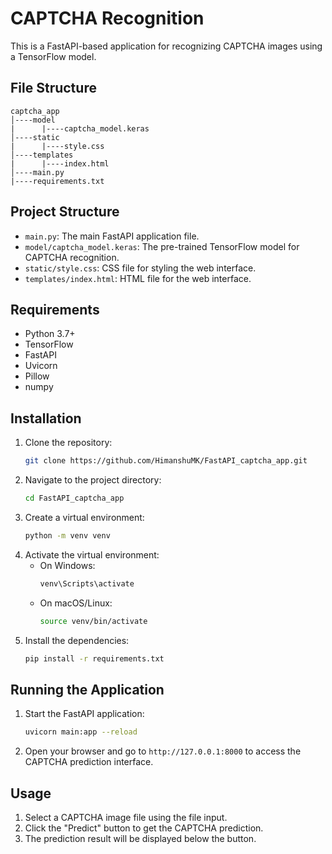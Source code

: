 # CAPTCHA Recognition

This is a FastAPI-based application for recognizing CAPTCHA images using a TensorFlow model.

## File Structure


```plaintext
captcha_app
│----model
|      |----captcha_model.keras
│----static
|      |----style.css
│----templates
|      |----index.html
│----main.py
|----requirements.txt
```

## Project Structure

- `main.py`: The main FastAPI application file.
- `model/captcha_model.keras`: The pre-trained TensorFlow model for CAPTCHA recognition.
- `static/style.css`: CSS file for styling the web interface.
- `templates/index.html`: HTML file for the web interface.

## Requirements

- Python 3.7+
- TensorFlow
- FastAPI
- Uvicorn
- Pillow
- numpy

## Installation

1. Clone the repository:
    ```bash
    git clone https://github.com/HimanshuMK/FastAPI_captcha_app.git
    ```
2. Navigate to the project directory:
    ```bash
    cd FastAPI_captcha_app
    ```
3. Create a virtual environment:
    ```bash
    python -m venv venv
    ```
4. Activate the virtual environment:
    - On Windows:
        ```bash
        venv\Scripts\activate
        ```
    - On macOS/Linux:
        ```bash
        source venv/bin/activate
        ```
5. Install the dependencies:
    ```bash
    pip install -r requirements.txt
    ```

## Running the Application

1. Start the FastAPI application:
    ```bash
    uvicorn main:app --reload
    ```
2. Open your browser and go to `http://127.0.0.1:8000` to access the CAPTCHA prediction interface.

## Usage

1. Select a CAPTCHA image file using the file input.
2. Click the "Predict" button to get the CAPTCHA prediction.
3. The prediction result will be displayed below the button.



